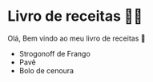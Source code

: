 # Livro de receitas :man_cook:

Olá, Bem vindo ao meu livro de receitas :shallow_pan_of_food:

- Strogonoff de Frango
- Pavê
- Bolo de cenoura

